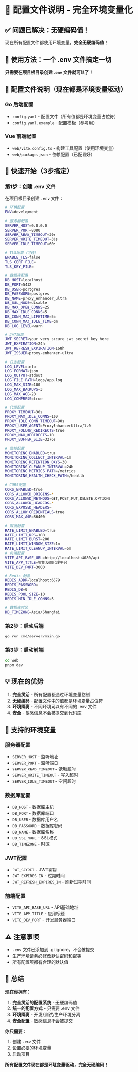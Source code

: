 # 🎯 配置文件说明 - 完全环境变量化

## ✅ 问题已解决：无硬编码值！

现在所有配置文件都使用环境变量，**完全无硬编码值**！

## 🚀 使用方法：一个 .env 文件搞定一切

**只需要在项目根目录创建 `.env` 文件就可以了！**

## 📁 配置文件说明（现在都是环境变量驱动）

### Go 后端配置
- `config.yaml` - 配置文件（所有值都是环境变量占位符）
- `config.yaml.example` - 配置模板（参考用）

### Vue 前端配置  
- `web/vite.config.ts` - 构建工具配置（使用环境变量）
- `web/package.json` - 依赖配置（已配置好）

## 🚀 快速开始（3步搞定）

### 第1步：创建 .env 文件
在项目根目录创建 `.env` 文件：

```bash
# 环境配置
ENV=development

# 服务器配置
SERVER_HOST=0.0.0.0
SERVER_PORT=8080
SERVER_READ_TIMEOUT=30s
SERVER_WRITE_TIMEOUT=30s
SERVER_IDLE_TIMEOUT=60s

# TLS配置（可选）
ENABLE_TLS=false
TLS_CERT_FILE=
TLS_KEY_FILE=

# 数据库配置
DB_HOST=localhost
DB_PORT=5432
DB_USER=postgres
DB_PASSWORD=postgres
DB_NAME=proxy_enhancer_ultra
DB_SSL_MODE=disable
DB_MAX_OPEN_CONNS=25
DB_MAX_IDLE_CONNS=5
DB_CONN_MAX_LIFETIME=5m
DB_CONN_MAX_IDLE_TIME=5m
DB_LOG_LEVEL=warn

# JWT配置
JWT_SECRET=your_very_secure_jwt_secret_key_here
JWT_EXPIRATION=24h
JWT_REFRESH_EXPIRATION=168h
JWT_ISSUER=proxy-enhancer-ultra

# 日志配置
LOG_LEVEL=info
LOG_FORMAT=json
LOG_OUTPUT=stdout
LOG_FILE_PATH=logs/app.log
LOG_MAX_SIZE=100
LOG_MAX_BACKUPS=3
LOG_MAX_AGE=28
LOG_COMPRESS=true

# 代理配置
PROXY_TIMEOUT=30s
PROXY_MAX_IDLE_CONNS=100
PROXY_IDLE_CONN_TIMEOUT=90s
PROXY_USER_AGENT=ProxyEnhancerUltra/1.0
PROXY_FOLLOW_REDIRECTS=true
PROXY_MAX_REDIRECTS=10
PROXY_BUFFER_SIZE=32768

# 监控配置
MONITORING_ENABLED=true
MONITORING_COLLECT_INTERVAL=1m
MONITORING_RETENTION_DAYS=30
MONITORING_CLEANUP_INTERVAL=24h
MONITORING_METRICS_PATH=/metrics
MONITORING_HEALTH_CHECK_PATH=/health

# CORS配置
CORS_ENABLED=true
CORS_ALLOWED_ORIGINS=*
CORS_ALLOWED_METHODS=GET,POST,PUT,DELETE,OPTIONS
CORS_ALLOWED_HEADERS=*
CORS_EXPOSED_HEADERS=
CORS_ALLOW_CREDENTIALS=true
CORS_MAX_AGE=86400

# 限流配置
RATE_LIMIT_ENABLED=true
RATE_LIMIT_RPS=100
RATE_LIMIT_BURST=200
RATE_LIMIT_WINDOW_SIZE=1m
RATE_LIMIT_CLEANUP_INTERVAL=5m
# 前端配置
VITE_API_BASE_URL=http://localhost:8080/api
VITE_APP_TITLE=智能反向代理平台
VITE_DEV_PORT=3000

# Redis 配置
REDIS_ADDR=localhost:6379
REDIS_PASSWORD=
REDIS_DB=0
REDIS_POOL_SIZE=10
REDIS_MIN_IDLE_CONNS=5

# 数据库时区
DB_TIMEZONE=Asia/Shanghai
```

### 第2步：启动后端
```bash
go run cmd/server/main.go
```

### 第3步：启动前端
```bash
cd web
pnpm dev
```

## 💡 现在的优势

1. **完全灵活** - 所有配置都通过环境变量控制
2. **无硬编码** - 配置文件中的值都是环境变量占位符
3. **环境隔离** - 不同环境可以有不同的 .env 文件
4. **安全** - 敏感信息不会被提交到代码库

## 🔧 支持的环境变量

### 服务器配置
- `SERVER_HOST` - 监听地址
- `SERVER_PORT` - 监听端口
- `SERVER_READ_TIMEOUT` - 读取超时
- `SERVER_WRITE_TIMEOUT` - 写入超时
- `SERVER_IDLE_TIMEOUT` - 空闲超时

### 数据库配置
- `DB_HOST` - 数据库主机
- `DB_PORT` - 数据库端口
- `DB_USER` - 数据库用户名
- `DB_PASSWORD` - 数据库密码
- `DB_NAME` - 数据库名称
- `DB_SSL_MODE` - SSL模式
- `DB_TIMEZONE` - 时区

### JWT配置
- `JWT_SECRET` - JWT密钥
- `JWT_EXPIRES_IN` - 过期时间
- `JWT_REFRESH_EXPIRES_IN` - 刷新过期时间

### 前端配置
- `VITE_API_BASE_URL` - API基础地址
- `VITE_APP_TITLE` - 应用标题
- `VITE_DEV_PORT` - 开发服务器端口

## ⚠️ 注意事项

- `.env` 文件已添加到 .gitignore，不会被提交
- 生产环境请务必修改默认密码和密钥
- 所有配置项都有合理的默认值

## 🎉 总结

**现在你拥有：**
1. **完全灵活的配置系统** - 无硬编码值
2. **统一的配置方式** - 只需要 .env 文件
3. **环境隔离** - 开发/测试/生产环境分离
4. **安全配置** - 敏感信息不会被提交

**你只需要：**
1. 创建 `.env` 文件
2. 设置必要的环境变量
3. 启动项目

**所有配置文件现在都是环境变量驱动，完全无硬编码！**
